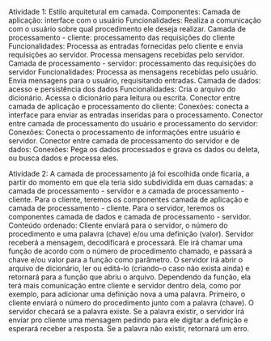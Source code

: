 Atividade 1:
Estilo arquitetural em camada.
Componentes:
Camada de aplicação: interface com o usuário
Funcionalidades: Realiza a comunicação com o usuário sobre qual procedimento ele deseja realizar.
Camada de processamento - cliente: processamento das requisições do cliente
Funcionalidades: Processa as entradas fornecidas pelo cliente e envia requisições ao servidor. Processa mensagens recebidas pelo servidor.
Camada de processamento - servidor: processamento das requisições do servidor
Funcionalidades: Processa as mensagens recebidas pelo usuário. Envia mensagens para o usuário, requisitando entradas.
Camada de dados: acesso e persistência dos dados
Funcionalidades: Cria o arquivo do dicionário. Acessa o dicionário para leitura ou escrita.
Conector entre camada de aplicação e processamento do cliente:
Conexões: conecta a interface para enviar as entradas inseridas para o processamento.
Conector entre camada de processamento do usuário e processamento do servidor:
Conexões: Conecta o processamento de informações entre usuário e servidor.
Conector entre camada de processamento do servidor e de dados:
Conexões: Pega os dados processados e grava os dados ou deleta, ou busca dados e processa eles.

Atividade 2:
A camada de processamento já foi escolhida onde ficaria, a partir do momento em que ela teria sido subdividida em duas camadas: a camada de processamento - servidor e a camada de processamento - cliente.
Para o cliente, teremos os componentes camada de aplicação e camada de processamento - cliente.
Para o servidor, teremos os componentes camada de dados e camada de processamento - servidor.
Conteúdo ordenado:
Cliente enviará para o servidor, o número do procedimento e uma palavra (chave) e/ou uma definição (valor).
Servidor receberá a mensagem, decodificará e processará. Ele irá chamar uma função de acordo com o número de procedimento chamado, e passará a chave e/ou valor para a função como parâmetro.
O servidor irá abrir o arquivo de dicionário, ler ou editá-lo (criando-o caso não exista ainda) e retornará para a função que abriu o arquivo. 
Dependendo da função, ela terá mais comunicação entre cliente e servidor dentro dela, como por exemplo, para adicionar uma definição nova a uma palavra.
Primeiro, o cliente enviará o número do procedimento junto com a palavra (chave).
O servidor checará se a palavra existe.
Se a palavra existir, o servidor irá enviar pro cliente uma mensagem pedindo para ele digitar a definição e esperará receber a resposta.
Se a palavra não existir, retornará um erro.
